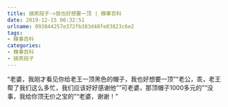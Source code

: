 ```yaml
---
title: 搞笑段子->我也好想要一顶 | 糗事百科
date: 2019-12-15 06:32:51
urlname: 093844257e372fb383d48fe83823c6e2
tags: 
- 糗事百科
categories:
- 糗事百科
- 搞笑段子
---
```

“老婆，我刚才看见你给老王一顶黑色的帽子，我也好想要一顶”“老公，乖，老王帮了我们这么多忙，我们应该好好感谢他”“可老婆，那顶帽子1000多元的”“没事，我给你顶无价之宝的”“老婆，谢谢！”


